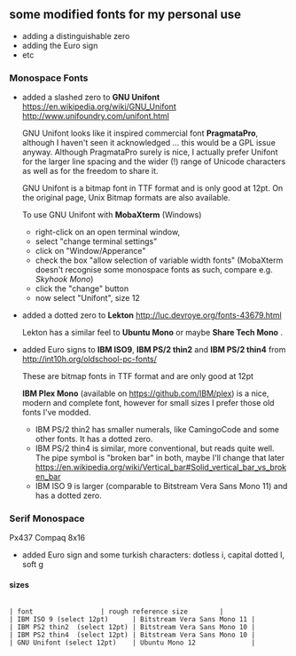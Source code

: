 some modified fonts for my personal use
------------------------------------

- adding a distinguishable zero
- adding the Euro sign
- etc


### Monospace Fonts

- added a slashed zero to **GNU Unifont**
  https://en.wikipedia.org/wiki/GNU_Unifont
  http://www.unifoundry.com/unifont.html

  GNU Unifont looks like it inspired commercial font **PragmataPro**, although I haven't seen it acknowledged ... this would be a GPL issue anyway. 
  Although PragmataPro surely is nice, I actually prefer Unifont for the larger line spacing and the wider (!) range of Unicode characters
  as well as for the freedom to share it.

  GNU Unifont is a bitmap font in TTF format and is only good at 12pt. On the original page, Unix Bitmap formats are also available.

  To use GNU Unifont with **MobaXterm** (Windows)
  -  right-click on an open terminal window, 
  - select "change terminal settings" 
  - click on "Window/Apperance"
  - check the box "allow selection of variable width fonts" (MobaXterm doesn't recognise some monospace fonts as such, compare e.g. *Skyhook Mono*)
  - click the "change" button
  - now select "Unifont", size 12  
  
 
- added a dotted zero to **Lekton** http://luc.devroye.org/fonts-43679.html

  Lekton has a similar feel to **Ubuntu Mono** or maybe **Share Tech Mono** .

- added Euro signs to **IBM ISO9**, **IBM PS/2 thin2** and **IBM PS/2 thin4** from http://int10h.org/oldschool-pc-fonts/
  
  These are bitmap fonts in TTF format and are only good at 12pt

  **IBM Plex Mono** (available on https://github.com/IBM/plex) is a nice, modern and complete font, however for small sizes I prefer those old fonts I've modded.
  
  - IBM PS/2 thin2 has smaller numerals, like CamingoCode and some other fonts. It has a dotted zero.
  - IBM PS/2 thin4 is similar, more conventional, but reads quite well. The pipe symbol is "broken bar" in both, maybe I'll change that later https://en.wikipedia.org/wiki/Vertical_bar#Solid_vertical_bar_vs_broken_bar
  - IBM ISO 9 is larger (comparable to Bitstream Vera Sans Mono 11) and has a dotted zero.

### Serif Monospace

Px437 Compaq 8x16
- added Euro sign and some turkish characters: dotless i, capital dotted I, soft g

#### sizes


<pre><code>
| font			       | rough reference size        | 
| IBM ISO 9 (select 12pt)      | Bitstream Vera Sans Mono 11 |
| IBM PS2 thin2  (select 12pt) | Bitstream Vera Sans Mono 10 |
| IBM PS2 thin4  (select 12pt) | Bitstream Vera Sans Mono 10 |
| GNU Unifont (select 12pt)    | Ubuntu Mono 12              |
</pre></code>
